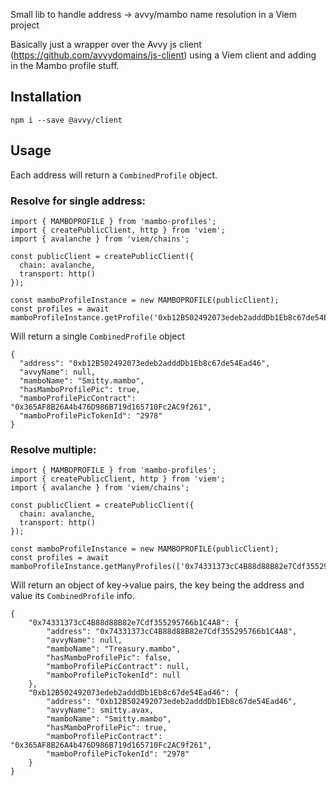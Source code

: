Small lib to handle address -> avvy/mambo name resolution in a Viem project

Basically just a wrapper over the Avvy js client (https://github.com/avvydomains/js-client) using a Viem client and adding in the Mambo profile stuff.

## Installation

```
npm i --save @avvy/client
```

## Usage
Each address will return a `CombinedProfile` object.
### Resolve for single address:
```
import { MAMBOPROFILE } from 'mambo-profiles';
import { createPublicClient, http } from 'viem';
import { avalanche } from 'viem/chains';

const publicClient = createPublicClient({
  chain: avalanche,
  transport: http()
});

const mamboProfileInstance = new MAMBOPROFILE(publicClient);
const profiles = await mamboProfileInstance.getProfile('0xb12B502492073edeb2adddDb1Eb8c67de54Ead46');
```
Will return a single `CombinedProfile` object
```
{
  "address": "0xb12B502492073edeb2adddDb1Eb8c67de54Ead46",
  "avvyName": null,
  "mamboName": "Smitty.mambo",
  "hasMamboProfilePic": true,
  "mamboProfilePicContract": "0x365AF8B26A4b476D986B719d165710Fc2AC9f261",
  "mamboProfilePicTokenId": "2978"
}

```
### Resolve multiple:
```
import { MAMBOPROFILE } from 'mambo-profiles';
import { createPublicClient, http } from 'viem';
import { avalanche } from 'viem/chains';

const publicClient = createPublicClient({
  chain: avalanche,
  transport: http()
});

const mamboProfileInstance = new MAMBOPROFILE(publicClient);
const profiles = await mamboProfileInstance.getManyProfiles(['0x74331373cC4B88d88B82e7Cdf355295766b1C4A8','0xb12B502492073edeb2adddDb1Eb8c67de54Ead46']);
```
Will return an object of key->value pairs, the key being the address and value its `CombinedProfile` info.

```
{
    "0x74331373cC4B88d88B82e7Cdf355295766b1C4A8": {
        "address": "0x74331373cC4B88d88B82e7Cdf355295766b1C4A8",
        "avvyName": null,
        "mamboName": "Treasury.mambo",
        "hasMamboProfilePic": false,
        "mamboProfilePicContract": null,
        "mamboProfilePicTokenId": null
    },
    "0xb12B502492073edeb2adddDb1Eb8c67de54Ead46": {
        "address": "0xb12B502492073edeb2adddDb1Eb8c67de54Ead46",
        "avvyName": smitty.avax,
        "mamboName": "Smitty.mambo",
        "hasMamboProfilePic": true,
        "mamboProfilePicContract": "0x365AF8B26A4b476D986B719d165710Fc2AC9f261",
        "mamboProfilePicTokenId": "2978"
    }
}
